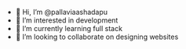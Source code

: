 - 👋 Hi, I’m @pallaviaashadapu
- 👀 I’m interested in development
- 🌱 I’m currently learning full stack
- 💞️ I’m looking to collaborate on designing websites
  

<!---
pallaviaashadapu/pallaviaashadapu is a ✨ special ✨ repository because its `README.md` (this file) appears on your GitHub profile.
You can click the Preview link to take a look at your changes.
--->
